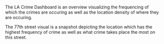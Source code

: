 The LA Crime Dashboard is an overview visualizing the frequencing of which the crimes are occuring as well as the location density of where they are occuring.



The 77th street visual is a snapshot depicting the location which has the highest frequency of crime as well as what crime takes place the most on this street.
